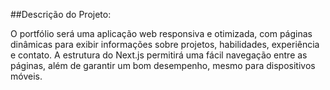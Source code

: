 ##Descrição do Projeto:

O portfólio será uma aplicação web responsiva e otimizada, com páginas dinâmicas para exibir informações sobre projetos, habilidades, experiência e contato. A estrutura do Next.js permitirá uma fácil navegação entre as páginas, além de garantir um bom desempenho, mesmo para dispositivos móveis.
